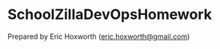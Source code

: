 SchoolZillaDevOpsHomework
=========================

Prepared by Eric Hoxworth (eric.hoxworth@gmail.com)


